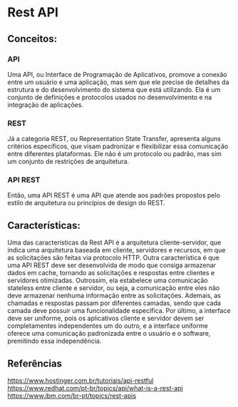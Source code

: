 # Rest API

## Conceitos:

### API

Uma API, ou Interface de Programação de Aplicativos, promove a conexão entre um  usuário e uma aplicação, mas sem que ele precise de detalhes da estrutura e do desenvolvimento do sistema que está utilizando. Ela é um conjunto de definições e protocolos usados no desenvolvimento e na integração de aplicações.

### REST

Já a categoria REST, ou Representation State Transfer, apresenta alguns critérios específicos, que visam padronizar e flexibilizar essa comunicação entre diferentes plataformas. Ele não é um protocolo ou padrão, mas sim um conjunto de restrições de arquitetura.

### API REST

Então, uma API REST é uma API que atende aos padrões propostos pelo estilo de arquitetura ou princípios de design do REST.

## Características:

Uma das características da Rest API é a arquitetura cliente-servidor, que indica uma arquitetura baseada em cliente, servidores e recursos, em que as solicitações são feitas via protocolo HTTP.
Outra característica é que uma API REST deve ser desenvolvida de modo que consiga armazenar dados em cache, tornando as solicitações e respostas entre clientes e servidores otimizadas.
Outrossim, ela estabelece uma comunicação stateless entre cliente e servidor, ou seja, a comunicação entre eles não deve armazenar nenhuma informação entre as solicitações. Ademais, as chamadas e respostas passam por diferentes camadas, sendo que cada camada deve possuir uma funcionalidade específica.
Por último, a interface deve ser uniforme, pois os aplicativos cliente e servidor devem ser completamentes independentes um do outro, e a interface uniforme oferece uma comunicação padronizada entre o usuário e o software, premitindo essa independência.

## Referências

https://www.hostinger.com.br/tutoriais/api-restful
https://www.redhat.com/pt-br/topics/api/what-is-a-rest-api
https://www.ibm.com/br-pt/topics/rest-apis